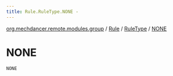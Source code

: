 ```yaml
---
title: Rule.RuleType.NONE - 
---
```


[org.mechdancer.remote.modules.group](../../index.html) / [Rule](../index.html) / [RuleType](index.html) / [NONE](./-n-o-n-e.html)

# NONE

`NONE`